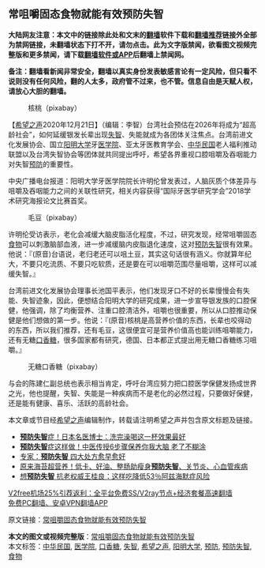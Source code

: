  <h2>常咀嚼固态食物就能有效预防失智</h2> <p class="notice"><b>大陆网友注意：本文中的链接除此处和文末的<a href="https://github.com/bannedbook/fanqiang" >翻墙</a>软件下载和<a href="https://github.com/killgcd/justmysocks/blob/master/README.md">翻墙推荐</a>链接外全部为禁网链接，未翻墙状态下打不开，请勿点击。此为文字版禁闻，欲看图文视频完整版和更多禁闻，请下载<a href="https://github.com/bannedbook/fanqiang">翻墙软件或APP</a>后翻墙上禁闻网。</p><p>备注：翻墙看新闻非常安全，翻墙以真实身份发表敏感言论有一定风险，但只看不说则没有任何风险，翻的人太多，政府管不过来，也不管。信息自由是天赋人权，请放心大胆的翻墙。</b></p>  <div class="entry"> <figure><figcaption>核桃（pixabay）</figcaption></figure> <p>【<span class='wp_keywordlink_affiliate'><a href="https://www.soundofhope.org" title="希望之声" target="_blank">希望之声</a></span>2020年12月21日】（编辑：李智）台湾社会预估在2026年将成为“超高龄社会”，如何延缓银发长辈出现<a href="https://www.bannedbook.org/bnews/tag/%E5%A4%B1%E6%99%BA/" class="st_tag internal_tag" rel="tag" title="标签 失智 下的日志">失智</a>、失能就成为各团体关注焦点。台湾前进文化发展协会、国立<a href="https://www.bannedbook.org/bnews/tag/%E9%98%B3%E6%98%8E%E5%A4%A7%E5%AD%A6/" class="st_tag internal_tag" rel="tag" title="标签 阳明大学 下的日志">阳明大学</a>牙<a href="https://www.bannedbook.org/bnews/tag/%E5%8C%BB%E5%AD%A6%E9%99%A2/" class="st_tag internal_tag" rel="tag" title="标签 医学院 下的日志">医学院</a>、亚太牙医教育学会、<a href="https://www.bannedbook.org/bnews/tag/%e4%b8%ad%e5%8d%8e%e6%b0%91%e5%9b%bd/" class="st_tag internal_tag" rel="tag" title="标签 中华民国 下的日志">中华民国</a>老人福利推动联盟以及台湾失智协会等团体就共同提出呼吁，希望各界重视口腔咀嚼及吞咽能力对失智<a href="https://www.bannedbook.org/bnews/tag/%E9%A2%84%E9%98%B2/" class="st_tag internal_tag" rel="tag" title="标签 预防 下的日志">预防</a>的重要性。</p> <p>中央广播电台报道：阳明大学牙医学院院长许明伦曾发表过，人脑灰质个体差异与咀嚼及吞咽能力之间的关联性研究，相关内容获得“国际牙医学研究学会”2018学术研究海报论文比赛首奖。</p>  <figure><figcaption> 毛豆（pixabay）</figcaption></figure> <p>许明伦受访表示，老化会减缓大脑皮脂活化程度，不过，研究发现，经常咀嚼固态<a href="https://www.bannedbook.org/bnews/tag/%e9%a3%9f%e7%89%a9/" class="st_tag internal_tag" rel="tag" title="标签 食物 下的日志">食物</a>可以刺激脑部血液，进一步减缓脑内皮脂退化速度，这对<a href="https://www.bannedbook.org/bnews/tag/%E9%A2%84%E9%98%B2%E5%A4%B1%E6%99%BA/" class="st_tag internal_tag" rel="tag" title="标签 预防失智 下的日志">预防失智</a>很有效果。他说：『(原音)台语说，老归老还可以咀土豆，其实这句话很有涵义。你就算年纪大，不要只吃流质、不要只吃软质，还是要在可以咀嚼范围尽量咀嚼，这样可以减缓失智。』</p> <p>台湾前进文化发展协会理事长池国平表示，他们发现牙口不好的长辈慢慢会有失能、失智迹象，因此，便想结合阳明大学的研究成果，进一步宣导银发族的口腔保健，他强调，除了均衡营养、注重口腔清洁外，咀嚼也很重要，所以从口腔推动保健是他们想做的第一步。他说：『(原音)核桃是高营养价值的东西，长辈也咬得动的东西，所以我们推荐，还有毛豆，这很便宜可是营养价值高也能训练咀嚼能力，还有无糖<a href="https://www.bannedbook.org/bnews/tag/%E5%8F%A3%E9%A6%99%E7%B3%96/" class="st_tag internal_tag" rel="tag" title="标签 口香糖 下的日志">口香糖</a>，很多国家都有研究，德国、日本都正式提出用无糖口香糖练习咀嚼。』</p>  <figure><figcaption> 无糖口香糖（pixabay）</figcaption></figure> <p>与会的陈建仁副总统也表示相当肯定，呼吁台湾应努力把口腔医学保健发扬成世界之光，他也提醒，失智、失能是一种疾病而不是老化的必然过程，只要做好保健，还是能有健康、喜乐、活跃的高龄社会。</p> <p>本文章或节目经<a href="https://www.bannedbook.org/bnews/tag/%e5%b8%8c%e6%9c%9b%e4%b9%8b%e5%a3%b0/" class="st_tag internal_tag" rel="tag" title="标签 希望之声 下的日志">希望之声</a>编辑制作，转载请注明希望之声并包含原文标题及链接。</p>  <ul class='op-related-articles' title='相关阅读'> <li><a href='https://www.bannedbook.org/bnews/health/20201103/1424820.html' target='_blank'><b>预防失智</b>症！日本名医博士：洗完澡喝这一杯效果最好</a></li> <li><a href='https://www.bannedbook.org/bnews/health/20201009/1410688.html' target='_blank'><b>预防失智</b>症这样做！中医传授6步骤保养你我大脑 老了不糊涂</a></li> <li><a href='https://www.bannedbook.org/bnews/health/20201007/1409335.html' target='_blank'>专家：<b>预防失智</b> 四大处方愈早愈好</a></li> <li><a href='https://www.bannedbook.org/bnews/health/20200705/1355870.html' target='_blank'>原来海苔超营养！低卡、好油、整肠助瘦身<b>预防失智</b>、关节炎、心血管疾病</a></li> <li><a href='https://www.bannedbook.org/bnews/health/20200511/1326603.html' target='_blank'>想<b>预防失智</b> 抗老权威王桂良：这样吃降低53％阿兹海默症风险</a></li> </ul> <p class="texttj"> <a href="https://github.com/bannedbook/fanqiang/wiki/V2ray%E6%9C%BA%E5%9C%BA" target="_blank">V2free机场25%引荐返利：全平台免费SS/V2ray节点+经济套餐高速翻墙</a><br/> <a href="https://github.com/bannedbook/fanqiang/wiki/%E7%A6%81%E9%97%BB%E7%BD%91%E5%AE%89%E5%8D%93%E7%BF%BB%E5%A2%99%E6%96%B0%E9%97%BBAPP" target="_blank">免费PC翻墙、安卓VPN翻墙APP</a></p><p>原文链接：<a class="src_link"  href="https://www.soundofhope.org/post/309296" target="_blank">常咀嚼固态食物就能有效预防失智</a></p><a name='sharetosocial'></a>       <div><b>本文的图文或视频完整版</b>：<a href='https://www.bannedbook.org/bnews/comments/20201222/1452929.html'>常咀嚼固态食物就能有效预防失智</a></div>  </div><!--END ENTRY--> <div class="postfooter"> <div>本文标签：<a href="https://www.bannedbook.org/bnews/tag/%e4%b8%ad%e5%8d%8e%e6%b0%91%e5%9b%bd/" rel="tag">中华民国</a>, <a href="https://www.bannedbook.org/bnews/tag/%E5%8C%BB%E5%AD%A6%E9%99%A2/" rel="tag">医学院</a>, <a href="https://www.bannedbook.org/bnews/tag/%E5%8F%A3%E9%A6%99%E7%B3%96/" rel="tag">口香糖</a>, <a href="https://www.bannedbook.org/bnews/tag/%E5%A4%B1%E6%99%BA/" rel="tag">失智</a>, <a href="https://www.bannedbook.org/bnews/tag/%e5%b8%8c%e6%9c%9b%e4%b9%8b%e5%a3%b0/" rel="tag">希望之声</a>, <a href="https://www.bannedbook.org/bnews/tag/%E9%98%B3%E6%98%8E%E5%A4%A7%E5%AD%A6/" rel="tag">阳明大学</a>, <a href="https://www.bannedbook.org/bnews/tag/%E9%A2%84%E9%98%B2/" rel="tag">预防</a>, <a href="https://www.bannedbook.org/bnews/tag/%E9%A2%84%E9%98%B2%E5%A4%B1%E6%99%BA/" rel="tag">预防失智</a>, <a href="https://www.bannedbook.org/bnews/tag/%e9%a3%9f%e7%89%a9/" rel="tag">食物</a></div>  </div><!--END POSTFOOTER--> 
